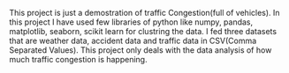 This project is just a demostration of traffic Congestion(full of vehicles).
In this project I have used few libraries of python like numpy, pandas, matplotlib, seaborn, scikit learn for clustring the data.
I fed three datasets that are weather data, accident data and traffic data in CSV(Comma Separated Values).
This project only deals with the data analysis of how much traffic congestion is happening. 
